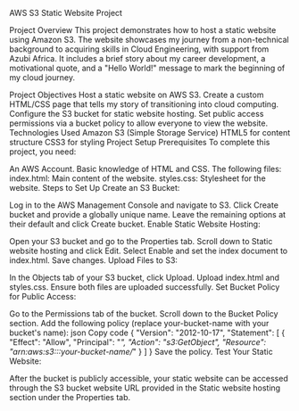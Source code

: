 AWS S3 Static Website Project

Project Overview
This project demonstrates how to host a static website using Amazon S3. The website showcases my journey from a non-technical background to acquiring skills in Cloud Engineering, with support from Azubi Africa. It includes a brief story about my career development, a motivational quote, and a "Hello World!" message to mark the beginning of my cloud journey.

Project Objectives
Host a static website on AWS S3.
Create a custom HTML/CSS page that tells my story of transitioning into cloud computing.
Configure the S3 bucket for static website hosting.
Set public access permissions via a bucket policy to allow everyone to view the website.
Technologies Used
Amazon S3 (Simple Storage Service)
HTML5 for content structure
CSS3 for styling
Project Setup
Prerequisites
To complete this project, you need:

An AWS Account.
Basic knowledge of HTML and CSS.
The following files:
index.html: Main content of the website.
styles.css: Stylesheet for the website.
Steps to Set Up
Create an S3 Bucket:

Log in to the AWS Management Console and navigate to S3.
Click Create bucket and provide a globally unique name.
Leave the remaining options at their default and click Create bucket.
Enable Static Website Hosting:

Open your S3 bucket and go to the Properties tab.
Scroll down to Static website hosting and click Edit.
Select Enable and set the index document to index.html.
Save changes.
Upload Files to S3:

In the Objects tab of your S3 bucket, click Upload.
Upload index.html and styles.css.
Ensure both files are uploaded successfully.
Set Bucket Policy for Public Access:

Go to the Permissions tab of the bucket.
Scroll down to the Bucket Policy section.
Add the following policy (replace your-bucket-name with your bucket's name):
json
Copy code
{
  "Version": "2012-10-17",
  "Statement": [
    {
      "Effect": "Allow",
      "Principal": "*",
      "Action": "s3:GetObject",
      "Resource": "arn:aws:s3:::your-bucket-name/*"
    }
  ]
}
Save the policy.
Test Your Static Website:

After the bucket is publicly accessible, your static website can be accessed through the S3 bucket website URL provided in the Static website hosting section under the Properties tab.
